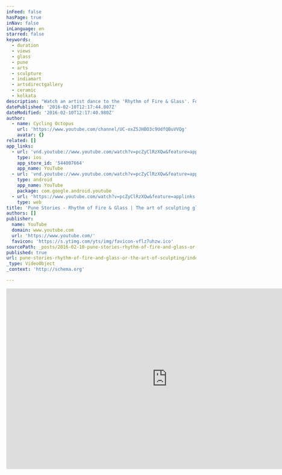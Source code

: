 ```yaml
---
inFeed: false
hasPage: true
inNav: false
inLanguage: en
starred: false
keywords:
  - duration
  - views
  - glass
  - pune
  - arts
  - sculpture
  - indiamart
  - artsdirectgallery
  - ceramic
  - kolkata
description: "Watch an artist dance to the 'Rhythm of Fire & Glass'. Follow him through the intricate process as he creates beautiful sculptures out of simple pieces of glass. This is our homage to a visually stunning age-old art!"
datePublished: '2016-02-10T12:17:44.807Z'
dateModified: '2016-02-10T12:17:40.980Z'
author:
  - name: Cycling Octopus
    url: 'https://www.youtube.com/channel/UC-oxZ5JHBO3c9UdfQBuVVQg'
    avatar: {}
related: []
app_links:
  - url: 'vnd.youtube://www.youtube.com/watch?v=pcZyClRzXQw&feature=applinks'
    type: ios
    app_store_id: '544007664'
    app_name: YouTube
  - url: 'vnd.youtube://www.youtube.com/watch?v=pcZyClRzXQw&feature=applinks'
    type: android
    app_name: YouTube
    package: com.google.android.youtube
  - url: 'https://www.youtube.com/watch?v=pcZyClRzXQw&feature=applinks'
    type: web
title: 'Pune Stories - Rhythm of Fire & Glass | The art of sculpting glass'
authors: []
publisher:
  name: YouTube
  domain: www.youtube.com
  url: 'https://www.youtube.com/'
  favicon: 'https://s.ytimg.com/yts/img/favicon-vflz7uhzw.ico'
sourcePath: _posts/2016-02-10-pune-stories-rhythm-of-fire-and-glass-or-the-art-of-sculpting.md
published: true
url: pune-stories-rhythm-of-fire-and-glass-or-the-art-of-sculpting/index.html
_type: VideoObject
_context: 'http://schema.org'

---
```

<iframe src="https://cdn.embedly.com/widgets/media.html?src=https%3A%2F%2Fwww.youtube.com%2Fembed%2FpcZyClRzXQw%3Ffeature%3Doembed&amp;url=https%3A%2F%2Fwww.youtube.com%2Fwatch%3Fv%3DpcZyClRzXQw%26feature%3Dshare&amp;image=https%3A%2F%2Fi.ytimg.com%2Fvi%2FpcZyClRzXQw%2Fhqdefault.jpg&amp;key=b7d04c9b404c499eba89ee7072e1c4f7&amp;type=text%2Fhtml&amp;schema=youtube" width="854" height="480" scrolling="no" frameborder="0" allowfullscreen="allowfullscreen" style=""></iframe>